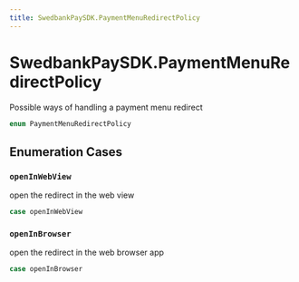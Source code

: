```yaml
---
title: SwedbankPaySDK.PaymentMenuRedirectPolicy
---
```

# SwedbankPaySDK.PaymentMenuRedirectPolicy

Possible ways of handling a payment menu redirect

``` swift
enum PaymentMenuRedirectPolicy 
```

## Enumeration Cases

### `openInWebView`

open the redirect in the web view

``` swift
case openInWebView
```

### `openInBrowser`

open the redirect in the web browser app

``` swift
case openInBrowser
```
